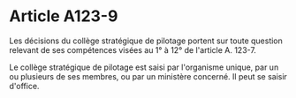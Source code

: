 # Article A123-9

Les décisions du collège stratégique de pilotage portent sur toute question relevant de ses compétences visées au 1° à 12° de l'article A. 123-7.

Le collège stratégique de pilotage est saisi par l'organisme unique, par un ou plusieurs de ses membres, ou par un ministère concerné. Il peut se saisir d'office.
